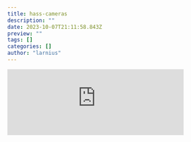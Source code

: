 ```yaml
---
title: hass-cameras
description: ""
date: 2023-10-07T21:11:58.843Z
preview: ""
tags: []
categories: []
author: "larnius"
---
```

<iframe src="https://mastodontech.de/@larnius/111155313206743907/embed" class="mastodon-embed" style="max-width: 100%; border: 0" width="400" allowfullscreen="allowfullscreen"></iframe><script src="https://mastodontech.de/embed.js" async="async"></script>